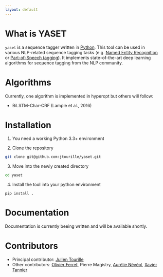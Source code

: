 ```yaml
---
layout: default
---
```


# What is YASET

`yaset` is a sequence tagger written in [Python](https://www.python.org/). This tool can be used in various NLP-related sequence tagging tasks (e.g. [Named Entity Recognition](https://en.wikipedia.org/wiki/Named-entity_recognition) or [Part-of-Speech tagging](https://en.wikipedia.org/wiki/Part-of-speech_tagging)). It implements state-of-the-art deep learning algorithms for sequence tagging from the NLP community.

# Algorithms

Currently, one algorithm is implemented in hyperopt but others will follow:

* BiLSTM-Char-CRF (Lample et al., 2016)

# Installation

1. You need a working Python 3.3+ environment

2. Clone the repository
```bash
git clone git@github.com:jtourille/yaset.git
```

3. Move into the newly created directory
```bash
cd yaset
```

4. Install the tool into your python environment
```
pip install .
```

# Documentation

Documentation is currently beeing written and will be available shortly.

# Contributors

* Principal contributor: [Julien Tourille](https://jtourille.github.io/)
* Other contributors: [Olivier Ferret](http://oferret.free.fr/), Pierre Magistry, [Aurélie Névéol](https://perso.limsi.fr/neveol/), [Xavier Tannier](http://xavier.tannier.free.fr/index.php)
